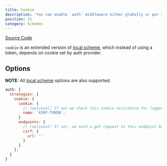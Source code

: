 ```yaml
---
title: Cookie
description: 'You can enable `auth` middleware either globally or per route.'
position: 21
category: Schemes
---
```


[Source Code](https://github.com/nuxt-community/auth-module/blob/dev/src/schemes/cookie.ts)

`cookie` is an extended version of [local scheme](./local), which instead of using a token, depends on cookie set by auth provider.

## Options

**NOTE:** All [local scheme](./local) options are also supported.

```js
auth: {
  strategies: {
    cookie: {
      cookie: {
        // (optional) If set we check this cookie exsistence for loggedIn check
        name: 'XSRF-TOKEN',
      }
      endpoints: {
        // (optional) If set, we send a get request to this endpoint before login
        csrf: {
          url: ''
        }
      }
    },
  }
}
```

